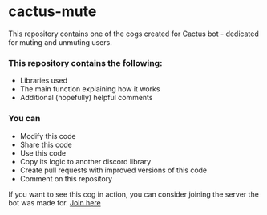 # cactus-mute
This repository contains one of the cogs created for Cactus bot - dedicated for muting and unmuting users.

### This repository contains the following:
- Libraries used
- The main function explaining how it works
- Additional (hopefully) helpful comments

### You can
- Modify this code
- Share this code
- Use this code
- Copy its logic to another discord library
- Create pull requests with improved versions of this code
- Comment on this repository

If you want to see this cog in action, you can consider joining the server the bot was made for. [Join here](https://discord.gg/sQVdbX8rBM)

